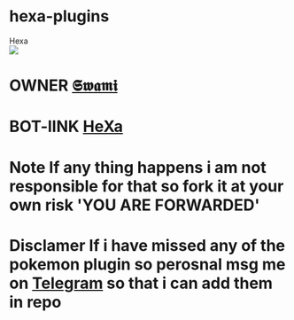# hexa-plugins

<summary> Hexa </summary>
<img src="https://telegra.ph/file/66384b6d14cad85ef163b.jpg" />

# OWNER [𝕾𝖜𝖆𝖒𝖎](https://t.me/mewtwoniteX)
# BOT-lINK [HeXa](https://t.me/HeXamonbot)
# Note                 If any thing happens i am not responsible for that so fork it at your own risk 'YOU ARE FORWARDED'
# Disclamer            If i have missed any of the pokemon plugin so perosnal msg me on [Telegram](https://play.google.com/store/apps/details?id=org.telegram.messenger) so that i can add them in repo
